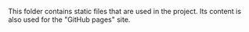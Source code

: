 This folder contains static files that are used in the project. 
Its content is also used for the "GitHub pages" site.
